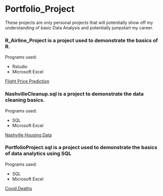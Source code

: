 # Portfolio_Project


These projects are only personal projects that will potentially show off my understanding of basic Data Analysis and potentially jumpstart my career.



### R_Airline_Project is a project used to demonstrate the basics of R.

Programs used:
- Rstudio
- Microsoft Excel

[Flight Price Prediction](https://www.kaggle.com/datasets/shubhambathwal/flight-price-prediction)




### NashvilleCleanup.sql is a project to demonstrate the data cleaning basics.

Programs used: 
- SQL
- Microsoft Excel

[Nashville Housing Data](https://github.com/AlexTheAnalyst/PortfolioProjects/blob/main/Nashville%20Housing%20Data%20for%20Data%20Cleaning.xlsx)




### PortfolioProject.sql is a project used to demonstrate the basics of data analytics using SQL

Programs used:
- SQL
- Microsoft Excel

[Covid Deaths](https://ourworldindata.org/covid-deaths)
